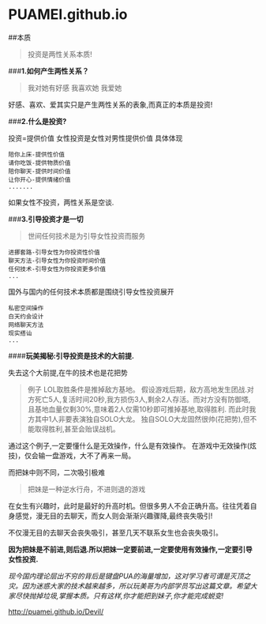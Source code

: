 # PUAMEI.github.io
##本质
>投资是两性关系本质!

###**1.如何产生两性关系？**
>我对她有好感
我喜欢她
我爱她

好感、喜欢、爱其实只是产生两性关系的表象,而真正的本质是投资!

###**2.什么是投资?**

投资=提供价值
女性投资是女性对男性提供价值
具体体现

    陪你上床-提供性价值
    请你吃饭-提供物质价值
    陪你聊天-提供时间价值
    让你开心-提供情绪价值
    .......

如果女性不投资，两性关系是空谈.


###**3.引导投资才是一切**

>世间任何技术是为引导女性投资而服务

    进挪套路-引导女性为你投资性价值
    聊天方法-引导女性为你投资时间价值
    任何技术-引导女性为你投资更多价值
    ...
    
国外与国内的任何技术本质都是围绕引导女性投资展开

    私密空间操作
    白天约会设计
    网络聊天方法
    现实搭讪
    ...
    
####**玩美揭秘:引导投资是技术的大前提.**

失去这个大前提,在牛的技术也是花把势
> 例子
LOL取胜条件是推掉敌方基地。
假设游戏后期，敌方高地发生团战.对方死亡5人,复活时间20秒,我方损伤3人,剩余2人存活。而对方没有防御塔,且基地血量仅剩30%,意味着2人仅需10秒即可推掉基地,取得胜利.
而此时我方其中1人非要表演独自SOLO大龙。
独自SOLO大龙固然很帅(花把势),但不能取得胜利,甚至会贻误战机。

通过这个例子,一定要懂什么是无效操作，什么是有效操作。
在游戏中无效操作(炫技)，仅会输一盘游戏，大不了再来一局。

而把妹中则不同，二次吸引极难
>把妹是一种逆水行舟，不进则退的游戏

在女生有兴趣时，此时是最好的升高时机。但很多男人不会正确升高。往往凭着自身感觉，漫无目的去聊天，而女人则会渐渐兴趣骤降,最终丧失吸引!

不仅漫无目的去聊天会丧失吸引，甚至几天不联系女生也会丧失吸引。

**因为把妹是不前进,则后退.所以把妹一定要前进,一定要使用有效操作,一定要引导女性投资.**

*现今国内理论层出不穷的背后是键盘PUA的海量增加，这对学习者可谓是灭顶之灾。因为迷惑大家的技术越来越多，所以玩美哥为内部学员写出这篇文章。希望大家尽快抛掉垃圾,掌握本质。只有这样,你才能把到妹子,你才能完成蜕变!*






http://puamei.github.io/Devil/





